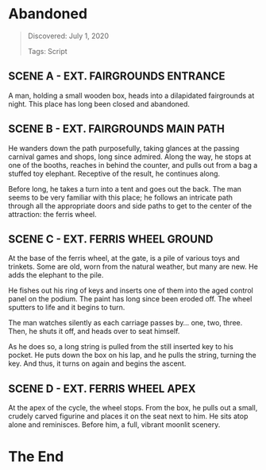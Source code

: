 # Abandoned
> Discovered: July 1, 2020
>
> Tags: Script

## SCENE A - EXT. FAIRGROUNDS ENTRANCE

A man, holding a small wooden box, heads into a dilapidated fairgrounds at night. This place has long been closed and abandoned.

## SCENE B - EXT. FAIRGROUNDS MAIN PATH

He wanders down the path purposefully, taking glances at the passing carnival games and shops, long since admired. Along the way, he stops at one of the booths, reaches in behind the counter, and pulls out from a bag a stuffed toy elephant. Receptive of the result, he continues along.

Before long, he takes a turn into a tent and goes out the back. The man seems to be very familiar with this place; he follows an intricate path through all the appropriate doors and side paths to get to the center of the attraction: the ferris wheel.

## SCENE C - EXT. FERRIS WHEEL GROUND

At the base of the ferris wheel, at the gate, is a pile of various toys and trinkets. Some are old, worn from the natural weather, but many are new. He adds the elephant to the pile.

He fishes out his ring of keys and inserts one of them into the aged control panel on the podium. The paint has long since been eroded off. The wheel sputters to life and it begins to turn.

The man watches silently as each carriage passes by… one, two, three. Then, he shuts it off, and heads over to seat himself.

As he does so, a long string is pulled from the still inserted key to his pocket. He puts down the box on his lap, and he pulls the string, turning the key. And thus, it turns on again and begins the ascent.

## SCENE D - EXT. FERRIS WHEEL APEX

At the apex of the cycle, the wheel stops. From the box, he pulls out a small, crudely carved figurine and places it on the seat next to him. He sits atop alone and reminisces. Before him, a full, vibrant moonlit scenery.

# The End
